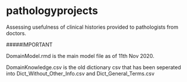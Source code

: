 # pathologyprojects
Assessing usefulness of clinical histories provided to pathologists from doctors.



#####IMPORTANT

DomainModel.rmd is the main model file as of 11th Nov 2020. 

DomainKnowledge.csv is the old dictionary csv that has been seperated into Dict_Without_Other_Info.csv and Dict_General_Terms.csv 



